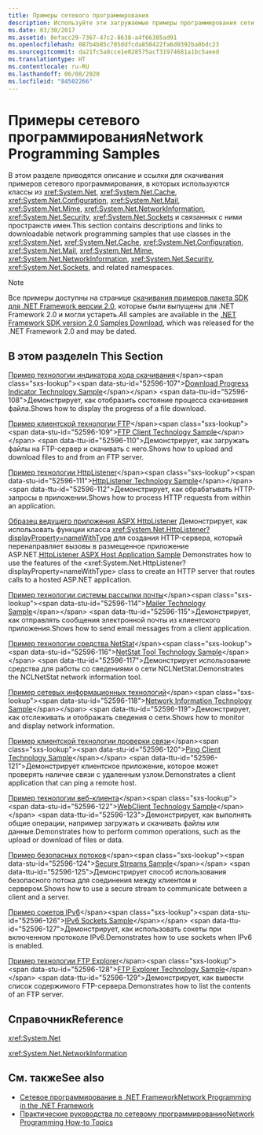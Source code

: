 ```yaml
---
title: Примеры сетевого программирования
description: Используйте эти загружаемые примеры программирования сети для классов расширения и класса .NET Framework System.Net.
ms.date: 03/30/2017
ms.assetid: 8efacc29-7367-47c2-8638-a4f66385ad91
ms.openlocfilehash: 087b4b85c705ddfcda850422fa6d0392ba0bdc23
ms.sourcegitcommit: da21fc5a8cce1e028575acf31974681a1bc5aeed
ms.translationtype: HT
ms.contentlocale: ru-RU
ms.lasthandoff: 06/08/2020
ms.locfileid: "84502266"
---
```

# <a name="network-programming-samples"></a><span data-ttu-id="52596-103">Примеры сетевого программирования</span><span class="sxs-lookup"><span data-stu-id="52596-103">Network Programming Samples</span></span>
<span data-ttu-id="52596-104">В этом разделе приводятся описание и ссылки для скачивания примеров сетевого программирования, в которых используются классы из <xref:System.Net>, <xref:System.Net.Cache>, <xref:System.Net.Configuration>, <xref:System.Net.Mail>, <xref:System.Net.Mime>, <xref:System.Net.NetworkInformation>, <xref:System.Net.Security>, <xref:System.Net.Sockets> и связанных с ними пространств имен.</span><span class="sxs-lookup"><span data-stu-id="52596-104">This section contains descriptions and links to downloadable network programming samples that use classes in the <xref:System.Net>, <xref:System.Net.Cache>, <xref:System.Net.Configuration>, <xref:System.Net.Mail>, <xref:System.Net.Mime>, <xref:System.Net.NetworkInformation>, <xref:System.Net.Security>, <xref:System.Net.Sockets>, and related namespaces.</span></span>
  
> [!NOTE]
> <span data-ttu-id="52596-105">Все примеры доступны на странице [скачивания примеров пакета SDK для .NET Framework версии 2.0](https://www.microsoft.com/download/confirmation.aspx?id=22181), которые были выпущены для .NET Framework 2.0 и могли устареть.</span><span class="sxs-lookup"><span data-stu-id="52596-105">All samples are available in the [.NET Framework SDK version 2.0 Samples Download](https://www.microsoft.com/download/confirmation.aspx?id=22181), which was released for the .NET Framework 2.0 and may be dated.</span></span>

## <a name="in-this-section"></a><span data-ttu-id="52596-106">В этом разделе</span><span class="sxs-lookup"><span data-stu-id="52596-106">In This Section</span></span>  
 <span data-ttu-id="52596-107">[Пример технологии индикатора хода скачивания](https://docs.microsoft.com/previous-versions/dotnet/netframework-3.0/t8w6294a(v=vs.85))</span><span class="sxs-lookup"><span data-stu-id="52596-107">[Download Progress Indicator Technology Sample](https://docs.microsoft.com/previous-versions/dotnet/netframework-3.0/t8w6294a(v=vs.85))</span></span>  
 <span data-ttu-id="52596-108">Демонстрирует, как отобразить состояние процесса скачивания файла.</span><span class="sxs-lookup"><span data-stu-id="52596-108">Shows how to display the progress of a file download.</span></span>  
  
 <span data-ttu-id="52596-109">[Пример клиентской технологии FTP](https://docs.microsoft.com/previous-versions/dotnet/netframework-3.0/b7810t5c(v=vs.85))</span><span class="sxs-lookup"><span data-stu-id="52596-109">[FTP Client Technology Sample](https://docs.microsoft.com/previous-versions/dotnet/netframework-3.0/b7810t5c(v=vs.85))</span></span>  
 <span data-ttu-id="52596-110">Демонстрирует, как загружать файлы на FTP-сервер и скачивать с него.</span><span class="sxs-lookup"><span data-stu-id="52596-110">Shows how to upload and download files to and from an FTP server.</span></span>  
  
 <span data-ttu-id="52596-111">[Пример технологии HttpListener](https://docs.microsoft.com/previous-versions/dotnet/netframework-3.0/y7cbb2y2(v=vs.85))</span><span class="sxs-lookup"><span data-stu-id="52596-111">[HttpListener Technology Sample](https://docs.microsoft.com/previous-versions/dotnet/netframework-3.0/y7cbb2y2(v=vs.85))</span></span>  
 <span data-ttu-id="52596-112">Демонстрирует, как обрабатывать HTTP-запросы в приложении.</span><span class="sxs-lookup"><span data-stu-id="52596-112">Shows how to process HTTP requests from within an application.</span></span>  

 <span data-ttu-id="52596-113">[Образец ведущего приложения ASPX HttpListener](https://docs.microsoft.com/previous-versions/visualstudio/visual-studio-2008/dd767375(v%3dvs.90)) Демонстрирует, как использовать функции класса <xref:System.Net.HttpListener?displayProperty=nameWithType> для создания HTTP-сервера, который перенаправляет вызовы в размещенное приложение ASP.NET.</span><span class="sxs-lookup"><span data-stu-id="52596-113">[HttpListener ASPX Host Application Sample](https://docs.microsoft.com/previous-versions/visualstudio/visual-studio-2008/dd767375(v%3dvs.90)) Demonstrates how to use the features of the <xref:System.Net.HttpListener?displayProperty=nameWithType> class to create an HTTP server that routes calls to a hosted ASP.NET application.</span></span>
  
 <span data-ttu-id="52596-114">[Пример технологии системы рассылки почты](https://docs.microsoft.com/previous-versions/dotnet/netframework-3.0/whw7xbk2(v=vs.85))</span><span class="sxs-lookup"><span data-stu-id="52596-114">[Mailer Technology Sample](https://docs.microsoft.com/previous-versions/dotnet/netframework-3.0/whw7xbk2(v=vs.85))</span></span>  
 <span data-ttu-id="52596-115">Демонстрирует, как отправлять сообщения электронной почты из клиентского приложения.</span><span class="sxs-lookup"><span data-stu-id="52596-115">Shows how to send email messages from a client application.</span></span>  
  
 <span data-ttu-id="52596-116">[Пример технологии средства NetStat](https://docs.microsoft.com/previous-versions/dotnet/netframework-3.0/ks32hs88(v=vs.85))</span><span class="sxs-lookup"><span data-stu-id="52596-116">[NetStat Tool Technology Sample](https://docs.microsoft.com/previous-versions/dotnet/netframework-3.0/ks32hs88(v=vs.85))</span></span>  
 <span data-ttu-id="52596-117">Демонстрирует использование средства для работы со сведениями о сети NCLNetStat.</span><span class="sxs-lookup"><span data-stu-id="52596-117">Demonstrates the NCLNetStat network information tool.</span></span>  
  
 <span data-ttu-id="52596-118">[Пример сетевых информационных технологий](https://docs.microsoft.com/previous-versions/dotnet/netframework-3.0/2xatedhd(v=vs.85))</span><span class="sxs-lookup"><span data-stu-id="52596-118">[Network Information Technology Sample](https://docs.microsoft.com/previous-versions/dotnet/netframework-3.0/2xatedhd(v=vs.85))</span></span>  
 <span data-ttu-id="52596-119">Демонстрирует, как отслеживать и отображать сведения о сети.</span><span class="sxs-lookup"><span data-stu-id="52596-119">Shows how to monitor and display network information.</span></span>  
  
 <span data-ttu-id="52596-120">[Пример клиентской технологии проверки связи](https://docs.microsoft.com/previous-versions/dotnet/netframework-3.0/5253acs7(v=vs.85))</span><span class="sxs-lookup"><span data-stu-id="52596-120">[Ping Client Technology Sample](https://docs.microsoft.com/previous-versions/dotnet/netframework-3.0/5253acs7(v=vs.85))</span></span>  
 <span data-ttu-id="52596-121">Демонстрирует клиентское приложение, которое может проверять наличие связи с удаленным узлом.</span><span class="sxs-lookup"><span data-stu-id="52596-121">Demonstrates a client application that can ping a remote host.</span></span>  
  
 <span data-ttu-id="52596-122">[Пример технологии веб-клиента](https://docs.microsoft.com/previous-versions/dotnet/netframework-3.0/fxk992zc(v=vs.85))</span><span class="sxs-lookup"><span data-stu-id="52596-122">[WebClient Technology Sample](https://docs.microsoft.com/previous-versions/dotnet/netframework-3.0/fxk992zc(v=vs.85))</span></span>  
 <span data-ttu-id="52596-123">Демонстрирует, как выполнять общие операции, например загружать и скачивать файлы или данные.</span><span class="sxs-lookup"><span data-stu-id="52596-123">Demonstrates how to perform common operations, such as the upload or download of files or data.</span></span>  
  
 <span data-ttu-id="52596-124">[Пример безопасных потоков](https://docs.microsoft.com/previous-versions/dotnet/netframework-3.0/ms180980(v=vs.85))</span><span class="sxs-lookup"><span data-stu-id="52596-124">[Secure Streams Sample](https://docs.microsoft.com/previous-versions/dotnet/netframework-3.0/ms180980(v=vs.85))</span></span>  
 <span data-ttu-id="52596-125">Демонстрирует способ использования безопасного потока для соединения между клиентом и сервером.</span><span class="sxs-lookup"><span data-stu-id="52596-125">Shows how to use a secure stream to communicate between a client and a server.</span></span>  
  
 <span data-ttu-id="52596-126">[Пример сокетов IPv6](https://docs.microsoft.com/previous-versions/dotnet/netframework-3.0/ms180981(v=vs.85))</span><span class="sxs-lookup"><span data-stu-id="52596-126">[IPv6 Sockets Sample](https://docs.microsoft.com/previous-versions/dotnet/netframework-3.0/ms180981(v=vs.85))</span></span>  
 <span data-ttu-id="52596-127">Демонстрирует, как использовать сокеты при включенном протоколе IPv6.</span><span class="sxs-lookup"><span data-stu-id="52596-127">Demonstrates how to use sockets when IPv6 is enabled.</span></span>  
  
 <span data-ttu-id="52596-128">[Пример технологии FTP Explorer](https://docs.microsoft.com/previous-versions/dotnet/netframework-3.0/ms233623(v=vs.85))</span><span class="sxs-lookup"><span data-stu-id="52596-128">[FTP Explorer Technology Sample](https://docs.microsoft.com/previous-versions/dotnet/netframework-3.0/ms233623(v=vs.85))</span></span>  
 <span data-ttu-id="52596-129">Демонстрирует, как вывести список содержимого FTP-сервера.</span><span class="sxs-lookup"><span data-stu-id="52596-129">Demonstrates how to list the contents of an FTP server.</span></span>  

## <a name="reference"></a><span data-ttu-id="52596-130">Справочник</span><span class="sxs-lookup"><span data-stu-id="52596-130">Reference</span></span>  
 <xref:System.Net>  
  
 <xref:System.Net.NetworkInformation>  
  
## <a name="see-also"></a><span data-ttu-id="52596-131">См. также</span><span class="sxs-lookup"><span data-stu-id="52596-131">See also</span></span>

- [<span data-ttu-id="52596-132">Сетевое программирование в .NET Framework</span><span class="sxs-lookup"><span data-stu-id="52596-132">Network Programming in the .NET Framework</span></span>](index.md)
- [<span data-ttu-id="52596-133">Практические руководства по сетевому программированию</span><span class="sxs-lookup"><span data-stu-id="52596-133">Network Programming How-to Topics</span></span>](network-programming-how-to-topics.md)
